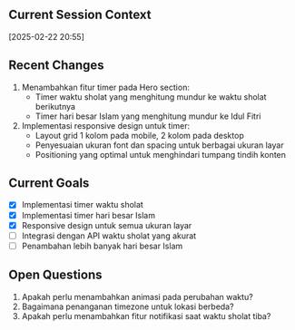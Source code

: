 ## Current Session Context
[2025-02-22 20:55]

## Recent Changes
1. Menambahkan fitur timer pada Hero section:
   - Timer waktu sholat yang menghitung mundur ke waktu sholat berikutnya
   - Timer hari besar Islam yang menghitung mundur ke Idul Fitri
2. Implementasi responsive design untuk timer:
   - Layout grid 1 kolom pada mobile, 2 kolom pada desktop
   - Penyesuaian ukuran font dan spacing untuk berbagai ukuran layar
   - Positioning yang optimal untuk menghindari tumpang tindih konten

## Current Goals
- [x] Implementasi timer waktu sholat
- [x] Implementasi timer hari besar Islam
- [x] Responsive design untuk semua ukuran layar
- [ ] Integrasi dengan API waktu sholat yang akurat
- [ ] Penambahan lebih banyak hari besar Islam

## Open Questions
1. Apakah perlu menambahkan animasi pada perubahan waktu?
2. Bagaimana penanganan timezone untuk lokasi berbeda?
3. Apakah perlu menambahkan fitur notifikasi saat waktu sholat tiba?